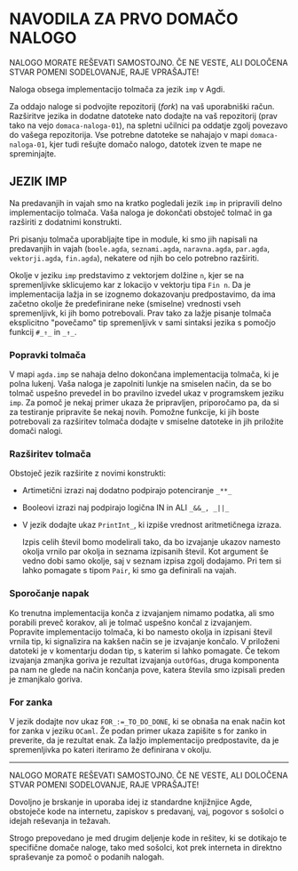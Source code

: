 # NAVODILA ZA PRVO DOMAČO NALOGO

NALOGO MORATE REŠEVATI SAMOSTOJNO. ČE NE VESTE, ALI DOLOČENA STVAR POMENI SODELOVANJE, RAJE VPRAŠAJTE!

Naloga obsega implementacijo tolmača za jezik `imp` v Agdi.

Za oddajo naloge si podvojite repozitorij (*fork*) na vaš uporabniški račun.
Razširitve jezika in dodatne datoteke nato dodajte na vaš repozitorij (prav tako na vejo `domaca-naloga-01`), na spletni učilnici pa oddatje zgolj povezavo do vašega repozitorija.
Vse potrebne datoteke se nahajajo v mapi `domaca-naloga-01`, kjer tudi rešujte domačo nalogo, datotek izven te mape ne spreminjajte.

## JEZIK IMP

Na predavanjih in vajah smo na kratko pogledali jezik `imp` in pripravili delno implementacijo tolmača.
Vaša naloga je dokončati obstoječ tolmač in ga razširiti z dodatnimi konstrukti.

Pri pisanju tolmača uporabljajte tipe in module, ki smo jih napisali na predavanjih in vajah (`boole.agda`, `seznami.agda`, `naravna.agda`, `par.agda`, `vektorji.agda`, `fin.agda`), nekatere od njih bo celo potrebno razširiti.

Okolje v jeziku `imp` predstavimo z vektorjem dolžine `n`, kjer se na spremenljivke sklicujemo kar z lokacijo v vektorju tipa `Fin n`.
Da je implementacija lažja in se izognemo dokazovanju predpostavimo, da ima začetno okolje že predefinirane neke (smiselne) vrednosti vseh spremenljivk, ki jih bomo potrebovali.
Prav tako za lažje pisanje tolmača eksplicitno "povečamo" tip spremenljivk v sami sintaksi jezika s pomočjo funkcij `#_⇑_` in `_↑_`.  

### Popravki tolmača

V mapi `agda.imp` se nahaja delno dokončana implementacija tolmača, ki je polna lukenj.
Vaša naloga je zapolniti lunkje na smiselen način, da se bo tolmač uspešno prevedel in bo pravilno izvedel ukaz v programskem jeziku `imp`.
Za pomoč je nekaj primer ukaza že pripravljen, priporočamo pa, da si za testiranje pripravite še nekaj novih.
Pomožne funkcije, ki jih boste potrebovali za razširitev tolmača dodajte v smiselne datoteke in jih priložite domači nalogi.

### Razširitev tolmača

Obstoječ jezik razširite z novimi konstrukti:

- Artimetični izrazi naj dodatno podpirajo potenciranje `_**_`
- Booleovi izrazi naj podpirajo logična IN in ALI `_&&_, _||_`
- V jezik dodajte ukaz `PrintInt_`, ki izpiše vrednost aritmetičnega izraza.

    Izpis celih števil bomo modelirali tako, da bo izvajanje ukazov namesto okolja vrnilo par okolja in seznama izpisanih števil. Kot argument še vedno dobi samo okolje, saj v seznam izpisa zgolj dodajamo. Pri tem si lahko pomagate s tipom `Pair`, ki smo ga definirali na vajah.

### Sporočanje napak

Ko trenutna implementacija konča z izvajanjem nimamo podatka, ali smo porabili preveč korakov, ali je tolmač uspešno končal z izvajanjem.
Popravite implementacijo tolmača, ki bo namesto okolja in izpisani števil vrnila tip, ki signalizira na kakšen način se je izvajanje končalo.
V priloženi datoteki je v komentarju dodan tip, s katerim si lahko pomagate.
Če tekom izvajanja zmanjka goriva je rezultat izvajanja `outOfGas`, druga komponenta pa nam ne glede na način končanja pove, katera števila smo izpisali preden je zmanjkalo goriva.

### For zanka

V jezik dodajte nov ukaz `FOR_:=_TO_DO_DONE`, ki se obnaša na enak način kot for zanka v jeziku `OCaml`.
Že podan primer ukaza zapišite s for zanko in preverite, da je rezultat enak.
Za lažjo implementacijo predpostavite, da je spremenljivka po kateri iteriramo že definirana v okolju.

--------------------------------------------------------------------------------

NALOGO MORATE REŠEVATI SAMOSTOJNO. ČE NE VESTE, ALI DOLOČENA STVAR POMENI SODELOVANJE, RAJE VPRAŠAJTE!

Dovoljno je brskanje in uporaba idej iz standardne knjižnjice Agde, obstoječe kode na internetu, zapiskov s predavanj, vaj, pogovor s sošolci o idejah reševanja in težavah.

Strogo prepovedano je med drugim deljenje kode in rešitev, ki se dotikajo te specifične domače naloge, tako med sošolci, kot prek interneta in direktno spraševanje za pomoč o podanih nalogah.
